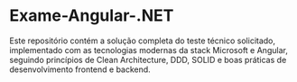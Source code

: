 # Exame-Angular-.NET
Este repositório contém a solução completa do teste técnico solicitado, implementado com as tecnologias modernas da stack Microsoft e Angular, seguindo princípios de Clean Architecture, DDD, SOLID e boas práticas de desenvolvimento frontend e backend.
